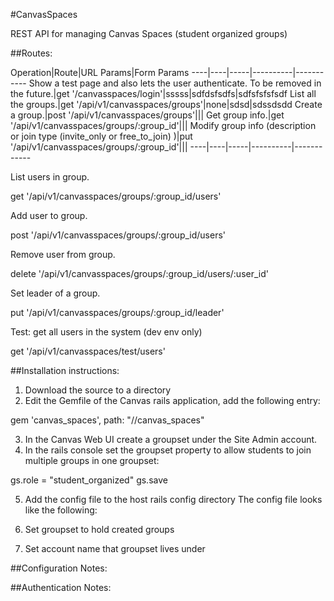 #CanvasSpaces

REST API for managing Canvas Spaces (student organized groups)

##Routes:


Operation|Route|URL Params|Form Params
----|----|-----|----------|-----------
Show a test page and also lets the user authenticate. To be removed in the future.|get '/canvasspaces/login'|sssss|sdfdsfsdfs|sdfsfsfsfsdf
List all the groups.|get '/api/v1/canvasspaces/groups'|none|sdsd|sdssdsdd
Create a group.|post '/api/v1/canvasspaces/groups'|||
Get group info.|get '/api/v1/canvasspaces/groups/:group_id'|||
Modify group info (description or join type (invite_only or free_to_join) )|put '/api/v1/canvasspaces/groups/:group_id'|||
----|----|-----|----------|------------

  
  

  

  

  
  


  
  
  List users in group.

  get '/api/v1/canvasspaces/groups/:group_id/users'

  Add user to group.

  post '/api/v1/canvasspaces/groups/:group_id/users'
  
  Remove user from group.

  delete '/api/v1/canvasspaces/groups/:group_id/users/:user_id'
  
  Set leader of a group.

  put '/api/v1/canvasspaces/groups/:group_id/leader'
  
  Test: get all users in the system (dev env only)

  get '/api/v1/canvasspaces/test/users'


##Installation instructions:

1. Download the source to a directory
2. Edit the Gemfile of the Canvas rails application, add the following entry:

  gem 'canvas_spaces', path: "/<path to canvas_spaces dir>/canvas_spaces"

3. In the Canvas Web UI create a groupset under the Site Admin account.
4. In the rails console set the groupset property to allow students to join multiple groups in one groupset:

gs.role = "student_organized"
gs.save

5. Add the config file to the host rails config directory
The config file looks like the following:


6. Set groupset to hold created groups
7. Set account name that groupset lives under

##Configuration Notes:

##Authentication Notes:
